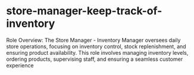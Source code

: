 # store-manager-keep-track-of-inventory
Role Overview: The Store Manager - Inventory Manager oversees daily store operations, focusing on inventory control, stock replenishment, and ensuring product availability. This role involves managing inventory levels, ordering products, supervising staff, and ensuring a seamless customer experience
